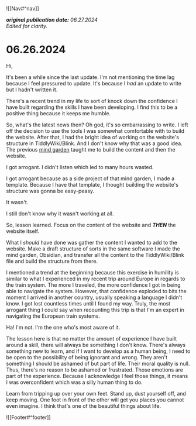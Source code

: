 ![[Nav#^nav]]

**_original publication date:_** _06.27.2024_  
_Edited for clarity._

# 06.26.2024

Hi,

It's been a while since the last update. I'm not mentioning the time lag because I feel pressured to update. It's because I _had_ an update to write but I hadn't written it.

There's a recent trend in my life to sort of knock down the confidence I have built regarding the skills I have been developing. I find this to be a positive thing because it keeps me humble.

So, what's the latest news then? Oh god, it's so embarrassing to write. I left off the decision to use the tools I was somewhat comfortable with to build the website. After that, I had the bright idea of working on the website's structure in TiddlyWiki/Blink. And I don't know why that was a good idea. The previous [mind garden](https://maryseph.github.io/Happiness-The-Meaning-of-Life-A-Philosophy-Mind-Garden/) taught me to build the content and then the website.

I got arrogant. I didn't listen which led to many hours wasted.

I got arrogant because as a side project of that mind garden, I made a template. Because I have that template, I thought building the website's structure was gonna be easy-peasy.

It wasn't.

I still don't know why it wasn't working at all.

So, lesson learned. Focus on the content of the website and **_THEN_** the website itself.

What I _should_ have done was gather the content I wanted to add to the website. Make a draft structure of sorts in the same software I made the mind garden, Obsidian, and transfer all the content to the TiddlyWiki/Blink file and build the structure from there.

I mentioned a trend at the beginning because this exercise in humility is similar to what I experienced in my recent trip around Europe in regards to the train system. The more I traveled, the more confidence I got in being able to navigate the system. However, that confidence exploded to bits the moment I arrived in another country, usually speaking a language I didn't know. I got lost countless times until I found my way. Truly, the most arrogant thing I could say when recounting this trip is that I'm an expert in navigating the European train systems.

Ha! I'm not. I'm the one who's most aware of it.

The lesson here is that no matter the amount of experience I have built around a skill, there will always be something I don't know. There's always something new to learn, and if I want to develop as a human being, I need to be open to the possibility of being ignorant and wrong. They aren't something I should be ashamed of but part of life. Their moral quality is null. Thus, there's no reason to be ashamed or frustrated. Those emotions are part of the experience. Because I acknowledge I feel those things, it means I was overconfident which was a silly human thing to do.

Learn from tripping up over your own feet. Stand up, dust yourself off, and keep moving. One foot in front of the other will get you places you cannot even imagine. I think that's one of the beautiful things about life.

![[Footer#^footer]]